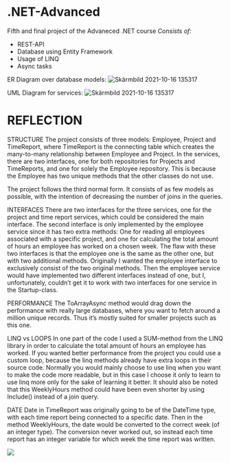 # .NET-Advanced

Fifth and final project of the Advaneced .NET course
*Consists of:*
- REST-API
- Database using Entity Framework
- Usage of LINQ
- Async tasks

ER Diagram over database models:
![Skärmbild 2021-10-16 135317](https://user-images.githubusercontent.com/62301779/137586709-6bd3b484-6402-4159-a2b1-c8a1f9357598.png)

UML Diagram for services:
![Skärmbild 2021-10-16 135317](https://user-images.githubusercontent.com/62301779/137586709-6bd3b484-6402-4159-a2b1-c8a1f9357598.png)

# REFLECTION
STRUCTURE
The project consists of three models: Employee, Project and TimeReport, where TimeReport is the connecting table which creates the many-to-many relationship between Employee and Project. In the services, there are two interfaces, one for both repositories for Projects and TimeReports, and one for solely the Employee repository. This is because the Employee has two unique methods that the other classes do not use.

The project follows the third normal form.
It consists of as few models as possible, with the intention of decreasing the number of joins in the queries. 

INTERFACES
There are two interfaces for the three services, one for the project and time report services, which could be considered the main interface. The second interface is only implemented by the employee service since it has two extra methods: One for reading all employees associated with a specific project, and one for calculating the total amount of hours an employee has worked on a chosen week. 
The flaw with these two interfaces is that the employee one is the same as the other one, but with two additional methods. Originally I wanted the employee interface to exclusively consist of the two original methods. Then the employee service would have implemented two different interfaces instead of one, but I, unfortunately, couldn’t get it to work with two interfaces for one service in the Startup-class. 

PERFORMANCE
The ToArrayAsync method would drag down the performance with really large databases, where you want to fetch around a million unique records. Thus it’s mostly suited for smaller projects such as this one.

LINQ vs LOOPS
In one part of the code I used a SUM-method from the LINQ library in order to calculate the total amount of hours an employee has worked. If you wanted better performance from the project you could use a custom loop, because the linq methods already have extra loops in their source code. Normally you would mainly choose to use linq when you want to make the code more readable, but in this case I choose it only to learn to use linq more only for the sake of learning it better. It should also be noted that this WeeklyHours method could have been even shorter by using Include() instead of a join query.

DATE
Date in TimeReport was originally going to be of the DateTime type, with each time report being connected to a specific date. Then in the method WeeklyHours, the date would be converted to the correct week (of an integer type). The conversion never worked out, so instead each time report has an integer variable for which week the time report was written. 

 ![](https://user-images.githubusercontent.com/62301779/137586431-9c02608b-d33a-4fae-8a64-c5799a4731f9.png)
